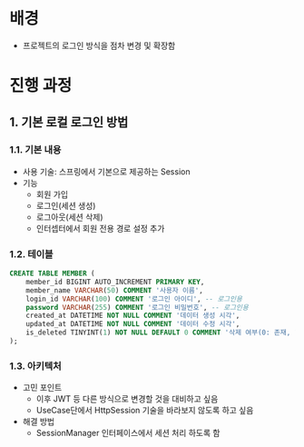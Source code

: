 # 배경
- 프로젝트의 로그인 방식을 점차 변경 및 확장함

# 진행 과정
## 1. 기본 로컬 로그인 방법
### 1.1. 기본 내용
- 사용 기술: 스프링에서 기본으로 제공하는 Session
- 기능
    - 회원 가입
    - 로그인(세션 생성)
    - 로그아웃(세션 삭제)
    - 인터셉터에서 회원 전용 경로 설정 추가
### 1.2. 테이블
```sql
CREATE TABLE MEMBER (
    member_id BIGINT AUTO_INCREMENT PRIMARY KEY,
    member_name VARCHAR(50) COMMENT '사용자 이름',
    login_id VARCHAR(100) COMMENT '로그인 아이디', -- 로그인용
    password VARCHAR(255) COMMENT '로그인 비밀번호', -- 로그인용
    created_at DATETIME NOT NULL COMMENT '데이터 생성 시각',
    updated_at DATETIME NOT NULL COMMENT '데이터 수정 시각',
    is_deleted TINYINT(1) NOT NULL DEFAULT 0 COMMENT '삭제 여부(0: 존재, 1: 삭제)'
);
```
### 1.3. 아키텍처
- 고민 포인트
    - 이후 JWT 등 다른 방식으로 변경할 것을 대비하고 싶음
    - UseCase단에서 HttpSession 기술을 바라보지 않도록 하고 싶음
- 해결 방법
    - SessionManager 인터페이스에서 세션 처리 하도록 함

